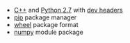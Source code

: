 * <i></i> [C++](https://isocpp.org/) and [Python 2.7](https://www.python.org/download/releases/2.7/) with [dev headers](https://docs.python.org/devguide/setup.html#build-dependencies)
* <i></i> [pip](https://pypi.python.org/pypi/pip) package manager
* <i></i> [wheel](http://pythonwheels.com/) package format
* <i></i> [numpy](http://www.numpy.org/) module package
